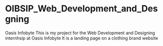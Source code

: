 # OIBSIP_Web_Development_and_Desgning
Oasis Infobyte
This is my project for the Web Development and Designing internhsip at Oasis Infobyte
It is a landing page on a clothing brand website
